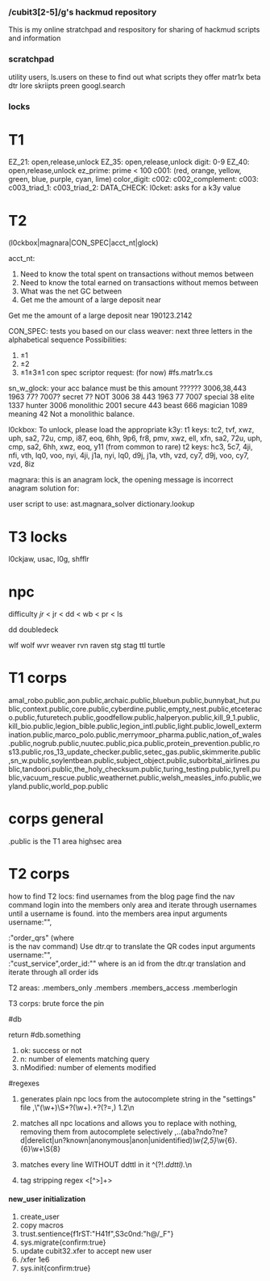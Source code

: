 ### /cubit3[2-5]/g's hackmud repository

This is my online stratchpad and respository for sharing of hackmud scripts and information

### scratchpad

utility users, ls.users on these to find out what scripts they offer
matr1x
beta
dtr
lore
skriipts
preen
googl.search

### locks

# T1

EZ_21: open,release,unlock
EZ_35: open,release,unlock
  digit: 0-9
EZ_40: open,release,unlock
  ez_prime: prime < 100
c001: <color> (red, orange, yellow, green, blue, purple, cyan, lime)
  color_digit: <length of color>
c002: <color>
  c002_complement: <color>
c003: <color>
  c003_triad_1: <color>
  c003_triad_2: <color>
DATA_CHECK: <trivia>
l0cket: asks for a k3y value

# T2

(l0ckbox|magnara|CON_SPEC|acct_nt|glock)

acct_nt:
  1. Need to know the total spent on transactions without memos between
  2. Need to know the total earned on transactions without memos between
  3. What was the net GC between
  4. Get me the amount of a large deposit near

Get me the amount of a large deposit near 190123.2142

CON_SPEC: tests you based on our class
  weaver: next three letters in the alphabetical sequence
  Possibilities:
  1.  ±1
  2.  ±2
  3.  ±1±3±1
con spec scriptor request: (for now) #fs.matr1x.cs

sn_w_glock: your acc balance must be this amount
  ??????        3006,38,443 1963 77? 7007?
  secret        7?  NOT 3006 38 443 1963 77 7007
  special       38
  elite         1337
  hunter        3006
  monolithic    2001
  secure        443
  beast         666
  magician      1089
  meaning       42
  Not a monolithic balance.

l0ckbox: To unlock, please load the appropriate k3y:
t1 keys: tc2, tvf, xwz, uph, sa2, 72u, cmp, i87, eoq, 6hh, 9p6, fr8, pmv, xwz, ell, xfn, sa2, 72u, uph, cmp, sa2, 6hh, xwz, eoq, y11 (from common to rare)
t2 keys: hc3, 5c7, 4ji, nfi, vth, lq0, voo, nyi, 4ji, j1a, nyi, lq0, d9j, j1a, vth, vzd, cy7, d9j, voo, cy7, vzd, 8iz

magnara:
this is an anagram lock, the opening message is incorrect anagram solution for: <anagram>

user script to use: ast.magnara_solver dictionary.lookup

# T3 locks

l0ckjaw, usac, l0g, shfflr

# npc

difficulty
_jr_ < jr < dd < wb < pr < ls

dd doubledeck

wlf wolf
wvr weaver
rvn raven
stg stag
ttl turtle


# T1 corps

amal_robo.public,aon.public,archaic.public,bluebun.public,bunnybat_hut.public,context.public,core.public,cyberdine.public,empty_nest.public,etceteraco.public,futuretech.public,goodfellow.public,halperyon.public,kill_9_1.public,kill_bio.public,legion_bible.public,legion_intl.public,light.public,lowell_extermination.public,marco_polo.public,merrymoor_pharma.public,nation_of_wales.public,nogrub.public,nuutec.public,pica.public,protein_prevention.public,ros13.public,ros_13_update_checker.public,setec_gas.public,skimmerite.public,sn_w.public,soylentbean.public,subject_object.public,suborbital_airlines.public,tandoori.public,the_holy_checksum.public,turing_testing.public,tyrell.public,vacuum_rescue.public,weathernet.public,welsh_measles_info.public,weyland.public,world_pop.public

# corps general

.public is the T1 area highsec area

# T2 corps
how to find T2 locs:
find usernames from the blog page
find the nav command
login into the members only area and iterate through usernames until a username is found. 
into the members area input arguments username:"<username>",<nav>:"order_qrs" (where <nav> is the nav command)
Use dtr.qr to translate the QR codes
input arguments username:"<username>",<nav>:"cust_service",order_id:"<orderid>" where <orderid> is an id from the dtr.qr translation and iterate through all order ids

T2 areas:
.members_only
.members
.members_access
.memberlogin

T3 corps:
brute force the pin



#db

return #db.something
  1.  ok: success or not
  2.  n: number of elements matching query
  3.  nModified: number of elements modified

#regexes

1.  generates plain npc locs from the autocomplete string in the "settings" file
,\\"(\w+)\S+?(\w+).+?(?=,)
$1.$2\n

2.  matches all npc locations and allows you to replace with nothing, removing them from autocomplete selectively
,..(aba?ndo?ne?d|derelict|un?known|anonymous|anon|unidentified)_\w{2,5}_\w{6}.{6}\w+\S{8}

3.  matches every line WITHOUT ddttl in it
^(?!.*ddttl).*\n

4.  tag stripping regex
<[^>]+>

# new_user initialization
1.  create_user
2.  copy macros
3.  trust.sentience{f1rST:"H41f",S3c0nd:"h@/_F"}
4.  sys.migrate{confirm:true}
5.  update cubit32.xfer to accept new user
6.  /xfer 1e6
7.  sys.init{confirm:true}